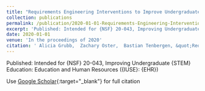 ```yaml
---
title: "Requirements Engineering Interventions to Improve Undergraduate CS2 Learning Outcomes"
collection: publications
permalink: /publication/2020-01-01-Requirements-Engineering-Interventions-to-Improve-Undergraduate-CS2-Learning-Outcomes
excerpt: 'Published: Intended for {NSF} 20-043, Improving Undergraduate {STEM} Education: Education and Human Resources ({IUSE}: {EHR})'
date: 2020-01-01
venue: 'In the proceedings of 2020'
citation: ' Alicia Grubb,  Zachary Oster,  Bastian Tenbergen, &quot;Requirements Engineering Interventions to Improve Undergraduate CS2 Learning Outcomes.&quot; In the proceedings of 2020, 2020.'
---
```

Published: Intended for {NSF} 20-043, Improving Undergraduate {STEM} Education: Education and Human Resources ({IUSE}: {EHR})

Use [Google Scholar](https://scholar.google.com/scholar?q=Requirements+Engineering+Interventions+to+Improve+Undergraduate+CS2+Learning+Outcomes){:target="_blank"} for full citation